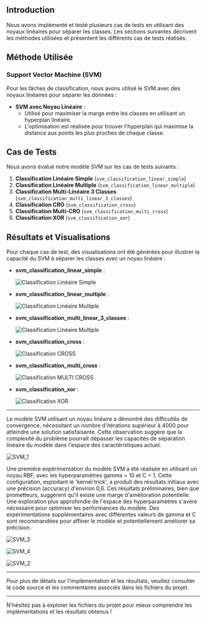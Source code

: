 ## Introduction

Nous avons implémenté et testé plusieurs cas de tests en utilisant des noyaux linéaires pour séparer les classes. 
Les sections suivantes décrivent les méthodes utilisées et présentent les différents cas de tests réalisés.

## Méthode Utilisée

### Support Vector Machine (SVM)

Pour les tâches de classification, nous avons utilisé le SVM avec des noyaux linéaires pour séparer les données :

- **SVM avec Noyau Linéaire** :
    - Utilisé pour maximiser la marge entre les classes en utilisant un hyperplan linéaire.
    - L'optimisation est réalisée pour trouver l'hyperplan qui maximise la distance aux points les plus proches de chaque classe.

## Cas de Tests

Nous avons évalué notre modèle SVM sur les cas de tests suivants :

1. **Classification Linéaire Simple** (`svm_classification_linear_simple`)
2. **Classification Linéaire Multiple** (`svm_classification_linear_multiple`)
3. **Classification Multi-Linéaire 3 Classes** (`svm_classification_multi_linear_3_classes`)
4. **Classification CRO** (`svm_classification_cross`)
5. **Classification Multi-CRO** (`svm_classification_multi_cross`)
6. **Classification XOR** (`svm_classification_xor`)

## Résultats et Visualisations

Pour chaque cas de test, des visualisations ont été générées pour illustrer la capacité du SVM à séparer les classes avec un noyau linéaire :

- **svm_classification_linear_simple** :

  ![Classification Linéaire Simple](images/svm_classification_linear_simple.png)


- **svm_classification_linear_multiple** :

  ![Classification Linéaire Multiple](images/svm_classification_linear_multiple.png)


- **svm_classification_multi_linear_3_classes** :

  ![Classification Linéaire Multiple](images/svm_classification_multi_linear_3_classes.png)


- **svm_classification_cross** :

  ![Classification CROSS](images/svm_classification_cros.png)


- **svm_classification_multi_cross** :

  ![Classification MULTI CROSS](images/svm_classification_multi_cros.png)


- **svm_classification_xor** :

  ![Classification XOR](images/svm_classification_xor.png)

---

Le modèle SVM utilisant un noyau linéaire a démontré des difficultés de convergence, nécessitant un nombre d'itérations supérieur à 4000 
pour atteindre une solution satisfaisante. Cette observation suggère que la complexité du problème pourrait dépasser les capacités de séparation 
linéaire du modèle dans l'espace des caractéristiques actuel.

   ![SVM_1](images/svm_1.png)

Une première expérimentation du modèle SVM a été réalisée en utilisant un noyau RBF, avec les hyperparamètres gamma = 10 et C = 1. Cette configuration, exploitant le 'kernel trick', 
a produit des résultats initiaux avec une précision (accuracy) d'environ 0,6.
Ces résultats préliminaires, bien que prometteurs, suggèrent qu'il existe une marge d'amélioration potentielle. 
Une exploration plus approfondie de l'espace des hyperparamètres s'avère nécessaire pour optimiser les performances du modèle. Des expérimentations supplémentaires avec différentes valeurs de gamma et 
C sont recommandées pour affiner le modèle et potentiellement améliorer sa précision.

   ![SVM_3](images/svm_3.png)


   ![SVM_4](images/svm_4.png)


   ![SVM_2](images/svm_2.png)



---

Pour plus de détails sur l'implémentation et les résultats, veuillez consulter le code source et les commentaires associés dans les fichiers du projet.

---

N'hésitez pas à explorer les fichiers du projet pour mieux comprendre les implémentations et les résultats obtenus !
